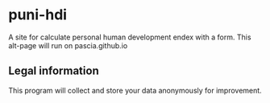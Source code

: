 # puni-hdi
A site for calculate personal human development endex with a form.
This alt-page will run on pascia.github.io

## Legal information
This program will collect and store your data anonymously for improvement.
